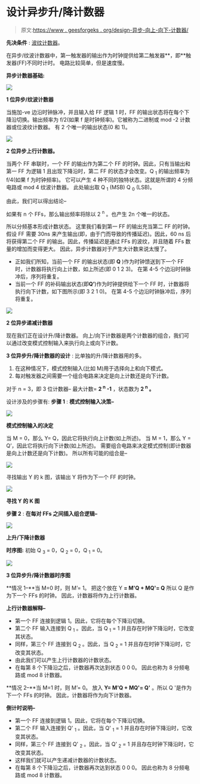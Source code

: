 # 设计异步升/降计数器

> 原文:[https://www . geesforgeks . org/design-异步-向上-向下-计数器/](https://www.geeksforgeeks.org/design-asynchronous-up-down-counter/)

**先决条件** : [波纹计数器](https://www.geeksforgeeks.org/ripple-counter-in-digital-logic/)。

在异步/纹波计数器中，第一触发器的输出作为时钟提供给第二触发器**，即**触发器(FF)不同时计时。
电路比较简单，但是速度慢。

**异步计数器基础:**

![](img/b202f7b2615224ab17c7830a24d97a5f.png)

**1 位异步/纹波计数器**

当施加-ve 边沿时钟脉冲，并且输入给 FF 逻辑 1 时，FF 的输出状态将在每个下降沿切换。输出频率为 f/2(如果 f 是时钟频率)。它被称为二进制或 mod -2 计数器或位波纹计数器。
有 2 个唯一的输出状态(0 和 1)。

![](img/a5241fbcc8780babb991f2e7820c99b4.png)

**2 位异步上行计数器。**

当两个 FF 串联时，一个 FF 的输出作为第二个 FF 的时钟。因此，只有当输出和第一 FF 为逻辑 1 且出现下降沿时，第二 FF 的状态才会改变。Q <sub>1</sub> 的输出频率为 f/4(如果 f 为时钟频率)。
它可以产生 4 种不同的独特状态。这就是所谓的 4 分频电路或 mod 4 纹波计数器。
此处输出取 Q <sub>1</sub> (MSB) Q <sub>0</sub> (LSB)。

由此，我们可以得出结论–

如果有 n 个 FFs，那么输出频率将除以 2 <sup>n</sup> 。也产生 2n 个唯一的状态。

所以分频基本形成计数状态。
这里我们看到第一 FF 的输出充当第二 FF 的时钟。假设 FF 需要 30ns 来产生输出(即，由于门而导致的传播延迟)。因此，60 ns 后将获得第二个 FF 的输出。因此，传播延迟是通过 FFs 的波纹，并且随着 FFs 数量的增加而变得更大。
因此，异步计数器对于产生大计数来说太慢了。

*   正如我们所知，当前一个 FF 的输出状态(即 **Q** )作为时钟馈送到下一个 FF 时，计数器将执行向上计数，如上所述(即 0 1 2 3)。
    在第 4-5 个边沿时钟脉冲后，序列将重复。
*   当前一个 FF 的补码输出状态(即**Q’**)作为时钟提供给下一个 FF 时，计数器将执行向下计数，如下图所示(即 3 2 1 0)。
    在第 4-5 个边沿时钟脉冲后，序列将重复。

![](img/91daed2d1786981f07181828032621ac.png)

**2 位异步递减计数器**

现在我们正在设计升/降计数器。
向上/向下计数器是两个计数器的组合，我们可以通过改变模式控制输入来执行向上或向下计数。

**3 位异步升/降计数器的设计** :
比单独的升/降计数器用的多。

1.  在这种情况下，模式控制输入(比如 M)用于选择向上和向下模式。
2.  每对触发器之间需要一个组合电路来决定是向上计数还是向下计数。

对于 n = 3，即 3 位计数器–
最大计数= **2 <sup>n</sup> -1** ，状态数为 **2 <sup>n</sup> 。**

设计涉及的步骤有:
**步骤 1** : **模式控制输入决策–**

![](img/a6008b4f3b8fe434ae94158b987f8e4f.png)

**模式控制输入的决定**

当 M = 0，那么 Y= Q，因此它将执行向上计数(如上所述)。
当 M = 1，那么 Y = Q’，因此它将执行向下计数(如上所述)。
需要组合电路来决定模式控制(即计数器是向上计数还是向下计数)。
所以所有可能的组合是–

![](img/900c0203ea079c1d969b0c3a980fa4b0.png)

寻找输出 Y 的 k 图，该输出 Y 将作为下一个 FF 的时钟。

![](img/62a9b4fa77a4d5eb4b765e97de676b4e.png)

**寻找 Y 的 K 图**

**步骤 2** : **在每对 FFs 之间插入组合逻辑–**

![](img/86803da46034c01fd5061f3a6b9967ba.png)

**上升/下降计数器**

**时序图:**
初始 Q <sub>3</sub> = 0，Q <sub>2</sub> = 0，Q <sub>1</sub> = 0。

![](img/0ddee5ef16d915b2d9a5b5563c4a285e.png)

**3 位异步升/降计数器时序图**

**情况 1–**当 M=0 时，则 M’= 1。
把这个放在 Y **= M'Q + MQ'= Q** 所以 Q 是作为下一个 FFs 的时钟。
因此，计数器将作为上行计数器。

**上行计数器解释–**

*   第一个 FF 连接到逻辑 1。因此，它将在每个下降沿切换。
*   第二个 FF 输入连接到 Q <sub>1</sub> 。因此，当 Q <sub>1</sub> = 1 并且存在时钟下降沿时，它改变其状态。
*   同样，第三个 FF 连接到 Q <sub>2</sub> 。因此，当 Q <sub>2</sub> = 1 并且存在时钟下降沿时，它改变其状态。
*   由此我们可以产生上行计数器的计数状态。
*   在每第 8 个下降沿之后，计数器再次达到状态 0 0 0。
    因此也称为 8 分频电路或 mod 8 计数器。

**情况 2–**当 M=1 时，则 M’= 0。
放入 **Y= M'Q + MQ'= Q'** 。所以 Q '是作为下一个 FFs 的时钟。
因此，计数器将作为向下计数器。

**倒计时说明–**

*   第一个 FF 连接到逻辑 1。因此，它将在每个下降沿切换。
*   第二个 FF 输入连接到 Q' <sub>1</sub> 。因此，当 Q' <sub>1</sub> = 1 并且存在时钟下降沿时，它改变其状态。
*   同样，第三个 FF 连接到 Q' <sub>2</sub> 。因此，当 Q' <sub>2</sub> = 1 并且存在时钟下降沿时，它改变其状态。
*   这样我们就可以产生递减计数器的计数状态。
*   在每第 8 个下降沿之后，计数器再次达到状态 0 0 0。
    因此也称为 8 分频电路或 mod 8 计数器。